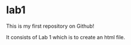# lab1

This is my first repository on Github!

It consists of Lab 1 which is to create an html file.
